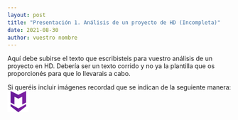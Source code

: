 ```yaml
---
layout: post
title: "Presentación 1. Análisis de un proyecto de HD (Incompleta)"
date: 2021-08-30
author: vuestro nombre
---
```


Aquí debe subirse el texto que escribisteis para vuestro análisis de un proyecto en HD. Debería ser un texto corrido y no ya la plantilla que os proporcionés para que lo llevarais a cabo. 

Si queréis incluir imágenes recordad que se indican de la seguiente manera: 
![alt text](https://github.com/adam-p/markdown-here/raw/master/src/common/images/icon48.png "Logo Title Text 1")


